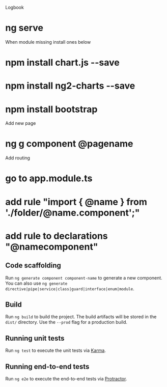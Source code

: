 
Logbook
# ng serve

When module missing install ones below
# npm install chart.js --save
# npm install ng2-charts --save
# npm install bootstrap

Add new page
# ng g component @pagename

Add routing
# go to app.module.ts
# add rule "import { @name } from './folder/@name.component';"
# add rule to  declarations "@namecomponent"


## Code scaffolding
Run `ng generate component component-name` to generate a new component. You can also use `ng generate directive|pipe|service|class|guard|interface|enum|module`.

## Build
Run `ng build` to build the project. The build artifacts will be stored in the `dist/` directory. Use the `--prod` flag for a production build.

## Running unit tests
Run `ng test` to execute the unit tests via [Karma](https://karma-runner.github.io).

## Running end-to-end tests
Run `ng e2e` to execute the end-to-end tests via [Protractor](http://www.protractortest.org/).
